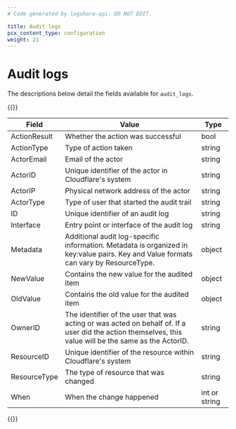 ```yaml
---
# Code generated by logshare-api. DO NOT EDIT.

title: Audit logs
pcx_content_type: configuration
weight: 21
---
```


# Audit logs

The descriptions below detail the fields available for `audit_logs`.

{{<table-wrap>}}

| Field | Value | Type |
| -- | -- | -- |
| ActionResult | Whether the action was successful | bool |
| ActionType | Type of action taken | string |
| ActorEmail | Email of the actor | string |
| ActorID | Unique identifier of the actor in Cloudflare's system | string |
| ActorIP | Physical network address of the actor | string |
| ActorType | Type of user that started the audit trail | string |
| ID | Unique identifier of an audit log | string |
| Interface | Entry point or interface of the audit log | string |
| Metadata | Additional audit log-specific information. Metadata is organized in key:value pairs. Key and Value formats can vary by ResourceType. | object |
| NewValue | Contains the new value for the audited item | object |
| OldValue | Contains the old value for the audited item | object |
| OwnerID | The identifier of the user that was acting or was acted on behalf of. If a user did the action themselves, this value will be the same as the ActorID. | string |
| ResourceID | Unique identifier of the resource within Cloudflare's system | string |
| ResourceType | The type of resource that was changed | string |
| When | When the change happened | int or string |

{{</table-wrap>}}
